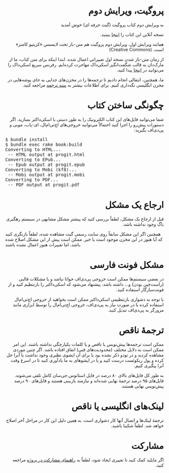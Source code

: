 <h1 dir="rtl">پروگیت، ویرایش دوم</h1>
<p dir="rtl">به ویرایش دوم کتاب پروگیت (گیت حرفه ای) خوش آمدید</p>
<p dir="rtl">نسخه آنلاین این کتاب را <a href="http://git-scm.com/book/fa/v2" target="_blank">اینجا</a> ببینید.
</p>
<p dir="rtl">
همانند ویرایش اول، ویرایش دوم پروگیت هم متن-باز تحت لایسنس «کریتیو کامنز» است. (Creative Commons)
</p>
<p dir="rtl">
از زمان متن-باز شدن نسخه اول تغییراتی اعمال شده.
ابتدا اینکه برای متن کتاب، ما از مارک‌دان به قالب شگفت‌انگیز اسکی‌داک مهاجرت کرده‌ایم. رفرنس سریع اسکی‌داک  را می‌توانید در <a href="https://asciidoctor.org/docs/asciidoc-syntax-quick-reference/">اینجا</a> پیدا کنید.
</p>
<p dir="rtl">
ما، همچنین، انتقالی انجام دادیم تا ترجمه‌ها را در مخزن‌های جدایی به جای پوشه‌هایی در مخزن انگلیسی نگه‌داری کنیم.
برای اطلاعات بیشتر به <a href="https://github.com/progit2-fa/progit2/blob/master/TRANSLATING.md">سند ترجمه</a> مراجعه کنید.
</p>
<h1 dir="rtl">چگونگی ساختن کتاب</h1>
<p dir="rtl">
شما می‌توانید فایل‌های این کتاب الکترونیک را به طور دستی با اسکی‌داکتر بسازید.
اگر دستورات پیش‌رو را اجرا کنید احتمالاً می‌توانید خروجی‌های اچ‌تی‌ام‌ال، ای-پاب، موبی و پی‌دی‌اف بگیرید:
</p>
<pre>
$ bundle install
$ bundle exec rake book:build
Converting to HTML...
 -- HTML output at progit.html
Converting to EPub...
 -- Epub output at progit.epub
Converting to Mobi (kf8)...
 -- Mobi output at progit.mobi
Converting to PDF...
 -- PDF output at progit.pdf
</pre>
<h1 dir="rtl">ارجاع یک مشکل</h1>
<p dir="rtl">
قبل از ارجاع یک مشکل، لطفاً بررسی کنید که پیشتر مشکل مشابهی در سیستم رهگیری باگ وجود نداشته باشد.

همچنین اگر این مشکل سابقاً روی سایت رسمی گیت مشاهده شده، لطفاً بازنگری کنید که آیا هنوز در این مخزن موجود است یا خیر.
ممکن است پیش از این مشکل اصلاح شده باشد، اما تغییرات هنوز اعمال نشده باشند.
</p>
<h1 dir="rtl">مشکل فونت فارسی</h1>
<p dir="rtl">
در بعضی سیستم‌ها ممکن است خروجی پی‌دی‌اف خوانا نباشد و یا مشکلات قالبی (راست‌چین بودن) و... داشته باشد.
پیشنهاد می‌شود که اسکی‌داکتر را بازتنظیم کنید و از فونت‌سازگار استفاده کنید.
</p><p dir="rtl">
با توجه به دشواری بازتنظیمی اسکی‌داکتر ممکن است بخواهید از خروجی اچ‌تی‌ام‌ال استفاده کرده یا در صورت نیاز به پی‌دی‌اف، خروجی اچ‌تی‌ام‌ال را توسط ابزاری مانند مرورگر به پی‌دی‌اف تبدیل کنید.
</p>
<h1 dir="rtl">ترجمهٔ ناقص</h1>
<p dir="rtl">
ممکن است ترجمه‌ها پیش‌نویس یا ناقص و یا کلمات یکپارچگی نداشته باشند. این امر ممکن است به دلایل مختلف (محدودیت‌های فنی) اتفاق افتاده باشد. اگر چنین موردی مشاهده کردید و در تودو ذکر نشده بود یا برای
آن ایشوی نظیری وجود نداشت یا آنرا حل کرده و پول ریکوئست درست کنید و یا در ایشوهای به ما یادآوری کنید تا در اسرع وقت آنرا پیگیری کنیم.
</p><p dir="rtl">
به طور کل فایل‌های بالای ۸۰ درصد در فایل استاتوس.جی‌سان کامل تلقی می‌شوند.
فایل‌های ۹۵ درصد ترجمهٔ نهایی شده‌اند و نیازمند بازبینی هستند و فایل‌های ۹۰ درصد پیش‌نویس نهایی هستند.
</p>
<h1 dir="rtl">لینک‌های انگلیسی یا ناقص</h1>
<p dir="rtl">
ترجمهٔ لینک‌ها و اتصال آنها کار دشواری است. به همین دلیل این کار در مراحل آخر اصلاح خواهد شد. لطفاً شکیبا باشید.
</p>
<h1 dir="rtl">مشارکت</h1>
<p dir="rtl">
اگر مایلید کمک کنید تا تغییری ایجاد شود، لطفاً به <a href="https://github.com/progit2-fa/progit2/blob/master/CONTRIBUTING.md">راهنمای مشارکت در پروژه</a> مراجعه کنید.
</p>
